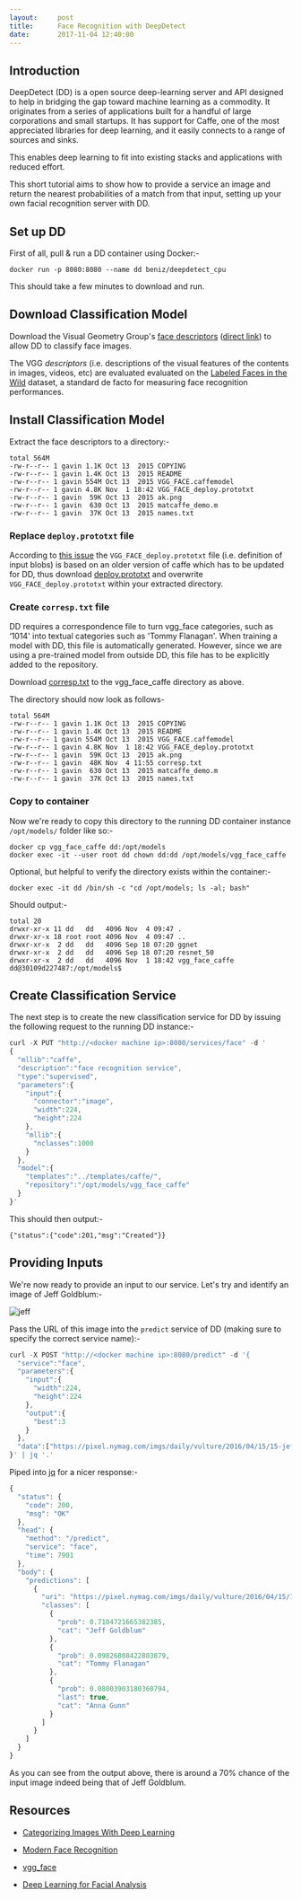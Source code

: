 ```yaml
---
layout:     post
title:      Face Recognition with DeepDetect
date:       2017-11-04 12:40:00
---
```


## Introduction

DeepDetect (DD) is a open source deep-learning server and API designed to
help in bridging the gap toward machine learning as a commodity. It
originates from a series of applications built for a handful of large
corporations and small startups. It has support for Caffe, one of the most
appreciated libraries for deep learning, and it easily connects to a range of
sources and sinks.

This enables deep learning to fit into existing stacks and applications with
reduced effort.

This short tutorial aims to show how to provide a service an image and return
the nearest probabilities of a match from that input, setting up your own
facial recognition server with DD.

## Set up DD

First of all, pull & run a DD container using Docker:-

```
docker run -p 8080:8080 --name dd beniz/deepdetect_cpu
```

This should take a few minutes to download and run.

## Download Classification Model

Download the Visual Geometry Group's [face
descriptors](http://www.robots.ox.ac.uk/~vgg/software/vgg_face/) ([direct
link](
http://www.robots.ox.ac.uk/~vgg/software/vgg_face/src/vgg_face_caffe.tar.gz))
to allow DD to classify face images.

The VGG _descriptors_ (i.e. descriptions of the visual features of the
contents in images, videos, etc) are evaluated evaluated on the [Labeled
Faces in the Wild](http://vis-www.cs.umass.edu/lfw/) dataset, a standard de
facto for measuring face recognition performances.

## Install Classification Model

Extract the face descriptors to a directory:-

```
total 564M
-rw-r--r-- 1 gavin 1.1K Oct 13  2015 COPYING
-rw-r--r-- 1 gavin 1.4K Oct 13  2015 README
-rw-r--r-- 1 gavin 554M Oct 13  2015 VGG_FACE.caffemodel
-rw-r--r-- 1 gavin 4.8K Nov  1 18:42 VGG_FACE_deploy.prototxt
-rw-r--r-- 1 gavin  59K Oct 13  2015 ak.png
-rw-r--r-- 1 gavin  630 Oct 13  2015 matcaffe_demo.m
-rw-r--r-- 1 gavin  37K Oct 13  2015 names.txt
```

### Replace `deploy.prototxt` file

According to [this issue](https://github.com/beniz/deepdetect/issues/92) the
`VGG_FACE_deploy.prototxt` file (i.e. definition of input blobs) is based on
an older version of caffe which has to be updated for DD, thus download
[deploy.prototxt](
https://gist.github.com/gaving/e019bc737af14fd0bd950908312c4319) and
overwrite `VGG_FACE_deploy.prototxt` within your extracted directory.

### Create `corresp.txt` file

DD requires a correspondence file to turn vgg_face categories, such as ‘1014'
into textual categories such as 'Tommy Flanagan'. When training a model with
DD, this file is automatically generated. However, since we are using a
pre-trained model from outside DD, this file has to be explicitly added to
the repository.

Download [corresp.txt](
https://gist.githubusercontent.com/gaving/1188b198750ca3be703f756079ab2ccf/raw/7beb70d28c55e1527bd7c55d53df4142f60d5ff6/corresp.txt) to the vgg_face_caffe directory as above.

The directory should now look as follows-

```
total 564M
-rw-r--r-- 1 gavin 1.1K Oct 13  2015 COPYING
-rw-r--r-- 1 gavin 1.4K Oct 13  2015 README
-rw-r--r-- 1 gavin 554M Oct 13  2015 VGG_FACE.caffemodel
-rw-r--r-- 1 gavin 4.8K Nov  1 18:42 VGG_FACE_deploy.prototxt
-rw-r--r-- 1 gavin  59K Oct 13  2015 ak.png
-rw-r--r-- 1 gavin  48K Nov  4 11:55 corresp.txt
-rw-r--r-- 1 gavin  630 Oct 13  2015 matcaffe_demo.m
-rw-r--r-- 1 gavin  37K Oct 13  2015 names.txt
```

### Copy to container

Now we're ready to copy this directory to the running DD container instance
`/opt/models/` folder like so:-

```
docker cp vgg_face_caffe dd:/opt/models 
docker exec -it --user root dd chown dd:dd /opt/models/vgg_face_caffe      
```

Optional, but helpful to verify the directory exists within the container:-

```
docker exec -it dd /bin/sh -c "cd /opt/models; ls -al; bash"
```

Should output:-

```
total 20
drwxr-xr-x 11 dd   dd   4096 Nov  4 09:47 .
drwxr-xr-x 18 root root 4096 Nov  4 09:47 ..
drwxr-xr-x  2 dd   dd   4096 Sep 18 07:20 ggnet
drwxr-xr-x  2 dd   dd   4096 Sep 18 07:20 resnet_50
drwxr-xr-x  2 dd   dd   4096 Nov  1 18:42 vgg_face_caffe
dd@30109d227487:/opt/models$
```

## Create Classification Service

The next step is to create the new classification service for DD by issuing
the following request to the running DD instance:-

```javascript
curl -X PUT "http://<docker machine ip>:8080/services/face" -d '
{
  "mllib":"caffe",
  "description":"face recognition service",
  "type":"supervised",
  "parameters":{
    "input":{
      "connector":"image",
      "width":224,
      "height":224
    },
    "mllib":{
      "nclasses":1000
    }
  },
  "model":{
    "templates":"../templates/caffe/",
    "repository":"/opt/models/vgg_face_caffe"
  }
}'
```

This should then output:-

```
{"status":{"code":201,"msg":"Created"}}
```

## Providing Inputs

We're now ready to provide an input to our service. Let's try and identify an
image of Jeff Goldblum:-

![jeff](
https://pixel.nymag.com/imgs/daily/vulture/2016/04/15/15-jeff-goldblum.w710.h473.2x.jpg)

Pass the URL of this image into the `predict` service of DD (making sure to
specify the correct service name):-

```javascript
curl -X POST "http://<docker machine ip>:8080/predict" -d '{
  "service":"face",
  "parameters":{
    "input":{
      "width":224,
      "height":224
    },
    "output":{
      "best":3
    }
  },
  "data":["https://pixel.nymag.com/imgs/daily/vulture/2016/04/15/15-jeff-goldblum.w710.h473.2x.jpg"]
}' | jq '.'
```

Piped into [jq](https://github.com/stedolan/jq) for a nicer response:-

```javascript
{
  "status": {
    "code": 200,
    "msg": "OK"
  },
  "head": {
    "method": "/predict",
    "service": "face",
    "time": 7901
  },
  "body": {
    "predictions": [
      {
        "uri": "https://pixel.nymag.com/imgs/daily/vulture/2016/04/15/15-jeff-goldblum.w710.h473.2x.jpg",
        "classes": [
          {
            "prob": 0.7104721665382385,
            "cat": "Jeff Goldblum"
          },
          {
            "prob": 0.09826808422803879,
            "cat": "Tommy Flanagan"
          },
          {
            "prob": 0.08003903180360794,
            "last": true,
            "cat": "Anna Gunn"
          }
        ]
      }
    ]
  }
}
```

As you can see from the output above, there is around a 70% chance of the
input image indeed being that of Jeff Goldblum.

## Resources

* [Categorizing Images With Deep Learning]( https://www.elastic.co/blog/categorizing-images-with-deep-learning-into-elasticsearch)

* [Modern Face Recognition]( https://medium.com/@ageitgey/machine-learning-is-fun-part-4-modern-face-recognition-with-deep-learning-c3cffc121d78)

* [vgg_face](http://www.robots.ox.ac.uk/~vgg/software/vgg_face/)

* [Deep Learning for Facial Analysis]( https://medium.com/@HP_Analytics/deep-learning-for-facial-analysis-91cafc9c8985)
